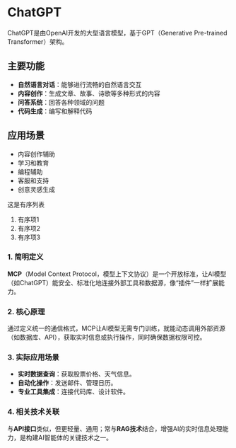 # ChatGPT

ChatGPT是由OpenAI开发的大型语言模型，基于GPT（Generative Pre-trained Transformer）架构。

## 主要功能

- **自然语言对话**：能够进行流畅的自然语言交互
- **内容创作**：生成文章、故事、诗歌等多种形式的内容
- **问答系统**：回答各种领域的问题
- **代码生成**：编写和解释代码

## 应用场景

- 内容创作辅助
- 学习和教育
- 编程辅助
- 客服和支持
- 创意灵感生成

这是有序列表
1. 有序项1
2. 有序项2
3. 有序项3

### 1. 简明定义
**MCP**（Model Context Protocol，模型上下文协议）是一个开放标准，让AI模型（如ChatGPT）能安全、标准化地连接外部工具和数据源，像“插件”一样扩展能力。

### 2. 核心原理
通过定义统一的通信格式，MCP让AI模型无需专门训练，就能动态调用外部资源（如数据库、API），获取实时信息或执行操作，同时确保数据权限可控。

### 3. 实际应用场景
- **实时数据查询**：获取股票价格、天气信息。
- **自动化操作**：发送邮件、管理日历。
- **专业工具集成**：连接代码库、设计软件。

### 4. 相关技术关联
与**API接口**类似，但更轻量、通用；常与**RAG技术**结合，增强AI的实时信息处理能力，是构建AI智能体的关键技术之一。